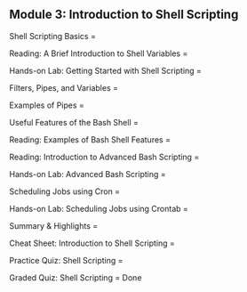 ## Module 3: Introduction to Shell Scripting

Shell Scripting Basics =

Reading: A Brief Introduction to Shell Variables =

Hands-on Lab: Getting Started with Shell Scripting =

Filters, Pipes, and Variables =

Examples of Pipes =

Useful Features of the Bash Shell =

Reading: Examples of Bash Shell Features =

Reading: Introduction to Advanced Bash Scripting =

Hands-on Lab: Advanced Bash Scripting =

Scheduling Jobs using Cron =

Hands-on Lab: Scheduling Jobs using Crontab =

Summary & Highlights =

Cheat Sheet: Introduction to Shell Scripting =

Practice Quiz: Shell Scripting =

Graded Quiz: Shell Scripting = Done
